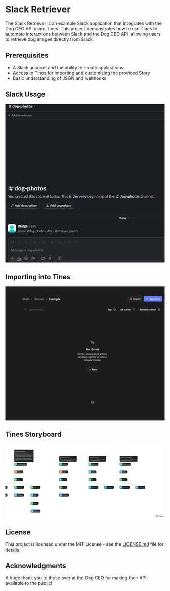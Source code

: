 # Slack Retriever

The Slack Retriever is an example Slack application that integrates with the Dog CEO API using Tines. This project demonstrates how to use Tines to automate interactions between Slack and the Dog CEO API, allowing users to retrieve dog images directly from Slack.

## Prerequisites

- A Slack account and the ability to create applications
- Access to Tines for importing and customizing the provided Story
- Basic understanding of JSON and webhooks

## Slack Usage

![slack_example](https://github.com/tyler-tee/slack-retriever/blob/main/assets/slack_sample.gif)

## Importing into Tines

![tines_import](https://github.com/tyler-tee/slack-retriever/blob/main/assets/tines_import.gif)

## Tines Storyboard

![tines_story](https://github.com/tyler-tee/slack-retriever/blob/main/assets/RoverRetriever-storyboard.png)

## License

This project is licensed under the MIT License - see the [LICENSE.md](LICENSE.md) file for details

## Acknowledgments

A huge thank you to those over at the Dog CEO for making their API available to the public!
